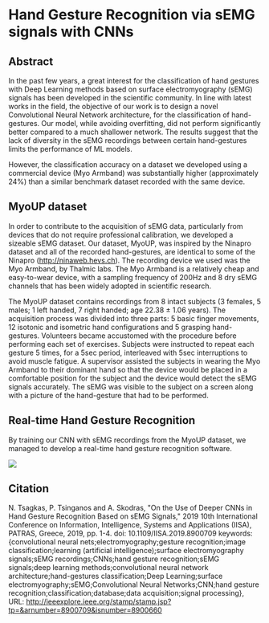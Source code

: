 # Hand Gesture Recognition via sEMG signals with CNNs

## Abstract
In the past few years, a great interest for the
classification of hand gestures with Deep Learning methods
based on surface electromyography (sEMG) signals has been
developed in the scientific community. In line with latest
works in the field, the objective of our work is to design
a novel Convolutional Neural Network architecture, for the
classification of hand-gestures. Our model, while avoiding
overfitting, did not perform significantly better compared to
a much shallower network. The results suggest that the lack
of diversity in the sEMG recordings between certain hand-gestures 
limits the performance of ML models. 

However, the classification accuracy on a dataset we developed using a
commercial device (Myo Armband) was substantially higher
(approximately 24%) than a similar benchmark dataset
recorded with the same device.

## MyoUP dataset
In order to contribute to the acquisition of sEMG data,
particularly from devices that do not require professional
calibration, we developed a sizeable sEMG dataset. Our
dataset, MyoUP, was inspired by the Ninapro dataset and
all of the recorded hand-gestures, are
identical to some of the Ninapro (http://ninaweb.hevs.ch). The recording device
we used was the Myo Armband, by Thalmic labs. The Myo
Armband is a relatively cheap and easy-to-wear device, with
a sampling frequency of 200Hz and 8 dry sEMG channels
that has been widely adopted in scientific research.

The MyoUP dataset contains recordings from 8 intact
subjects (3 females, 5 males; 1 left handed, 7 right handed;
age 22.38 ± 1.06 years). The acquisition process was
divided into three parts: 5 basic finger movements, 12
isotonic and isometric hand configurations and 5 grasping
hand-gestures. Volunteers became accustomed with the
procedure before performing each set of exercises. Subjects
were instructed to repeat each gesture 5 times, for a 5sec
period, interleaved with 5sec interruptions to avoid muscle
fatigue. A supervisor assisted the subjects in wearing the
Myo Armband to their dominant hand so that the device
would be placed in a comfortable position for the subject
and the device would detect the sEMG signals accurately.
The sEMG was visible to the subject on a screen along with
a picture of the hand-gesture that had to be performed.

## Real-time Hand Gesture Recognition
By training our CNN with sEMG recordings from the MyoUP dataset, we managed to develop a real-time hand gesture recognition software. 

![](https://youtu.be/w98PkUeSu20)

## Citation
N. Tsagkas, P. Tsinganos and A. Skodras, "On the Use of Deeper CNNs in Hand Gesture Recognition Based on sEMG Signals," 2019 10th International Conference on Information, Intelligence, Systems and Applications (IISA), PATRAS, Greece, 2019, pp. 1-4.
doi: 10.1109/IISA.2019.8900709
keywords: {convolutional neural nets;electromyography;gesture recognition;image classification;learning (artificial intelligence);surface electromyography signals;sEMG recordings;CNNs;hand gesture recognition;sEMG signals;deep learning methods;convolutional neural network architecture;hand-gestures classification;Deep Learning;surface electromyography;sEMG;Convolutional Neural Networks;CNN;hand gesture recognition;classification;database;data acquisition;signal processing},
URL: http://ieeexplore.ieee.org/stamp/stamp.jsp?tp=&arnumber=8900709&isnumber=8900660
